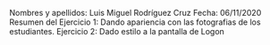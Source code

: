 Nombres y apellidos: Luis Miguel Rodríguez Cruz 
Fecha: 06/11/2020 
Resumen del Ejercicio 1: Dando apariencia con las fotografias de los estudiantes.
            Ejercicio 2: Dado estilo a la pantalla de Logon
